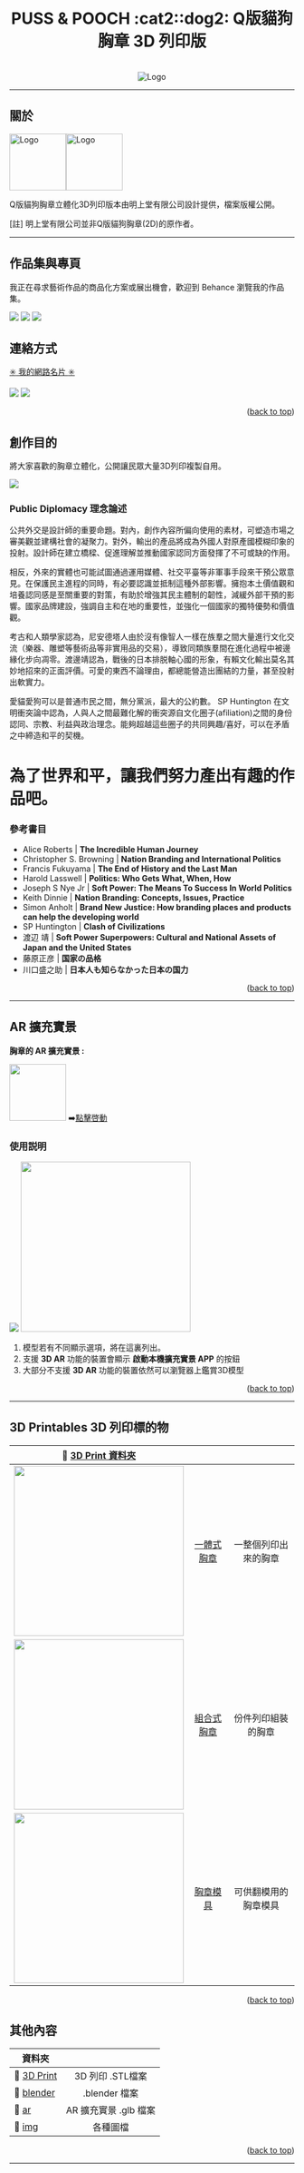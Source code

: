 <a name="readme-top"></a>
<!-- PROJECT LOGO -->
<h1 align="center">PUSS & POOCH :cat2::dog2: Q版貓狗胸章 3D 列印版</h1>
<br />
<div align="center">
    <img src="img/logo.png" alt="Logo" width="auto">
</div>

<hr/>
<h2>關於</h2>
<span><img src="https://mixocreative.com/ar/img/logo-3d.png" alt="Logo" width="100"><img src="https://mixocreative.com/ar/img/logo-type.svg" alt="Logo" width="100"></span>
<p>Q版貓狗胸章立體化3D列印版本由明上堂有限公司設計提供，檔案版權公開。</p>

<p> [註] 明上堂有限公司並非Q版貓狗胸章(2D)的原作者。</p>
<hr/>


<h2>作品集與專頁</h2>
<p>我正在尋求藝術作品的商品化方案或展出機會，歡迎到 Behance 瀏覽我的作品集。</p>

[![](https://img.shields.io/badge/Behance-0054F7?style=for-the-badge&logo=behance&logoColor=white)](https://www.behance.net/mixocreative)
[![](https://img.shields.io/badge/Facebook-1877F2?style=for-the-badge&logo=facebook&logoColor=white)](https://www.facebook.com/mixocreative)
[![](https://img.shields.io/badge/Instagram-E4405F?style=for-the-badge&logo=instagram&logoColor=white)](https://www.instagram.com/mixocreative/)


<h2>連絡方式</h2>

[:eight_spoked_asterisk: 我的網路名片 :eight_spoked_asterisk:](https://mixocreative.com/ncard/)

[![](https://img.shields.io/badge/Messenger-00B2FF?style=for-the-badge&logo=messenger&logoColor=white)](https://m.me/108497600666541l)
[![](https://img.shields.io/badge/Gmail-D14836?style=for-the-badge&logo=gmail&logoColor=white)](mailto:mixocreative@gmail.com)





<p align="right">(<a href="#readme-top">back to top</a>)</p>



<h2>創作目的</h2>
<p>將大家喜歡的胸章立體化，公開讓民眾大量3D列印複製自用。</p>

<img src="img/pp_1.png" width="auto">

<h3>Public Diplomacy 理念論述</h3>
<p>公共外交是設計師的重要命題。對內，創作內容所偏向使用的素材，可塑造市場之審美觀並建構社會的凝聚力。對外，輸出的產品將成為外國人對原產國模糊印象的投射。設計師在建立橋樑、促進理解並推動國家認同方面發揮了不可或缺的作用。</p>
<p>相反，外來的實體也可能試圖通過運用媒體、社交平臺等非軍事手段來干預公眾意見。在保護民主進程的同時，有必要認識並抵制這種外部影響。擁抱本土價值觀和培養認同感是至關重要的對策，有助於增強其民主體制的韌性，減緩外部干預的影響。國家品牌建設，強調自主和在地的重要性，並強化一個國家的獨特優勢和價值觀。</p>
<p>考古和人類學家認為，尼安德塔人由於沒有像智人一樣在族羣之間大量進行文化交流（樂器、雕塑等藝術品等非實用品的交易），導致同類族羣間在進化過程中被邊緣化步向凋零。渡邊靖認為，戰後的日本排脱軸心國的形象，有賴文化輸出莫名其妙地招來的正面評價。可愛的東西不論理由，都總能營造出團結的力量，甚至投射出軟實力。</p>
<p>愛貓愛狗可以是普通市民之間，無分黨派，最大的公約數。 SP Huntington 在文明衝突論中認為，人與人之間最難化解的衝突源自文化圈子(afiliation)之間的身份認同、宗教、利益與政治理念。能夠超越這些圈子的共同興趣/喜好，可以在矛盾之中締造和平的契機。</p>
<h1>為了世界和平，讓我們努力產出有趣的作品吧。</h1>

<h3>參考書目</h3>

- Alice Roberts | **The Incredible Human Journey**
- Christopher S. Browning | **Nation Branding and International Politics**
- Francis Fukuyama | **The End of History and the Last Man**
- Harold Lasswell | **Politics: Who Gets What, When, How**
- Joseph S Nye Jr | **Soft Power: The Means To Success In World Politics**
- Keith Dinnie  | **Nation Branding: Concepts, Issues, Practice**
- Simon Anholt | **Brand New Justice: How branding places and products can help the developing world**
- SP Huntington | **Clash of Civilizations**
- 渡辺 靖 | **Soft Power Superpowers: Cultural and National Assets of Japan and the United States**
- 藤原正彦 | **国家の品格**
- 川口盛之助 | **日本人も知らなかった日本の国力**

<p align="right">(<a href="#readme-top">back to top</a>)</p>

<hr/>

<h2> AR 擴充實景 </h2>

__胸章的 AR 擴充實景 :__

<a href="https://mixocreative.com/ar/?glb-badge_flat=Q版貓狗胸章%20橫放&&glb-badge_vertical=Q版貓狗胸章%20直立" target="_blank"><img src="https://www.mixocreative.com/ar/img/ar-demo.png" width="100"></a> :arrow_right:[點擊啓動](https://mixocreative.com/ar/?glb-badge_flat=Q版貓狗胸章%20橫放&&glb-badge_vertical=Q版貓狗胸章%20直立)
### 使用説明

![]( width=100)
<img src="https://www.mixocreative.com/ar/img/ar-instruction-bg.png" width="300">
1. 模型若有不同顯示選項，將在這裏列出。
2. 支援 __3D AR__ 功能的裝置會顯示 __啟動本機擴充實景 APP__  的按鈕
3. 大部分不支援 __3D AR__ 功能的裝置依然可以瀏覽器上鑑賞3D模型

<p align="right">(<a href="#readme-top">back to top</a>)</p>
</div>
 
<hr/>
 <h2>3D Printables 3D 列印標的物</h2>
  
|:open_file_folder: [3D Print 資料夾](3D%20Print)        |            | |
| ------------- |:-------------:|:-------------:|
|<img src="img/pp-one.png" width="300" >| [一體式胸章](3d%20print/一體式胸章) |一整個列印出來的胸章 | 
|<img src="img/pp-mono.png" width="300" >| [組合式胸章](3D%20Print/組合式胸章) | 份件列印組裝的胸章 | 
|<img src="img/pp-mold.png" width="300">| [胸章模具](3D%20Print/胸章模具) | 可供翻模用的胸章模具  |  


<p align="right">(<a href="#readme-top">back to top</a>)</p>

<h2>其他內容</h2>

  | 資料夾         |               | 
| ------------- |:-------------:| 
|:open_file_folder: [3D Print](3D%20Print)     | 3D 列印 .STL檔案 |
|:open_file_folder: [blender](blender)      | .blender 檔案 |
|:open_file_folder: [ar](ar)      | AR 擴充實景 .glb 檔案 |
|:open_file_folder: [img](img)      | 各種圖檔 |

<p align="right">(<a href="#readme-top">back to top</a>)</p>
<hr/>
